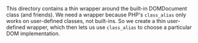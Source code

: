 This directory contains a thin wrapper around the built-in DOMDocument
class (and friends).  We need a wrapper because PHP's `class_alias` only
works on user-defined classes, not built-ins.  So we create a thin
user-defined wrapper, which then lets us use `class_alias` to choose
a particular DOM implementation.
